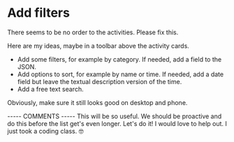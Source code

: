 # Add filters

There seems to be no order to the activities. Please fix this.

Here are my ideas, maybe in a toolbar above the activity cards.

- Add some filters, for example by category. If needed, add a field to the JSON.
- Add options to sort, for example by name or time. If needed, add a date field but leave the textual description version of the time.
- Add a free text search.

Obviously, make sure it still looks good on desktop and phone.

----- COMMENTS -----
This will be so useful. We should be proactive and do this before the list get's even longer.
Let's do it! I would love to help out. I just took a coding class. 🤓

